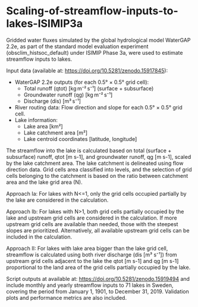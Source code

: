# Scaling-of-streamflow-inputs-to-lakes-ISIMIP3a
Gridded water fluxes simulated by the global hydrological model WaterGAP 2.2e, as part of the standard model evaluation experiment (obsclim_histsoc_default) under ISIMIP Phase 3a, were used to estimate streamflow inputs to lakes.

Input data (available at: https://doi.org/10.5281/zenodo.15917845):
- WaterGAP 2.2e outputs (for each 0.5° × 0.5° grid cell):
   - Total runoff (qtot) [kg m⁻² s⁻¹] (surface + subsurface)
   - Groundwater runoff (qg) [kg m⁻² s⁻¹]
   - Discharge (dis) [m³ s⁻¹]
- River routing data: Flow direction and slope for each 0.5° × 0.5° grid cell.
- Lake information:
   - Lake area [km²]
   - Lake catchment area [m²]
   - Lake centroid coordinates [latitude, longitude]
 
The streamflow into the lake is calculated based on total (surface + subsurface) runoff, qtot [m s-1], and groundwater runoff, qg [m s-1], scaled by the lake catchment area. 
The lake catchment is delineated using flow direction data. Grid cells area classified into levels, and the selection of grid cells belonging to the catchment is based on the ratio between catchment area and the lake grid area (N).

Approach Ia: For lakes with N<=1, only the grid cells occupied partially by the lake are considered in the calculation.

Approach Ib: For lakes with N>1, both grid cells partially occupied by the lake and upstream grid cells are considered in the calculation. If more upstream grid cells are available than needed, those with the steepest slopes are prioritized. Alternatively, all available upstream grid cells can be included in the calculation.

Approach II: For lakes with lake area bigger than the lake grid cell, streamflow is calculated using both river discharge (dis [m³ s⁻¹]) from upstream grid cells adjacent to the lake the qtot [m s-1] and qg [m s-1] proportional to the land area of the grid cells partially occupied by the lake. 

Script outputs at available at: https://doi.org/10.5281/zenodo.15919494 and include monthly and yearly streamflow inputs to 71 lakes in Sweden, covering the period from January 1, 1901, to December 31, 2019. Validation plots and performance metrics are also included.
